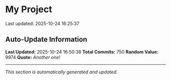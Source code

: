 # My Project


Last updated: 2025-10-24 16:25:37





















































































































































































































































































































































































































































































































































































































































































































































































































































































































































































































































































































































































## Auto-Update Information

**Last Updated:** 2025-10-24 16:50:38
**Total Commits:** 750
**Random Value:** 9974
**Quote:** _Another one!_

---
_This section is automatically generated and updated._